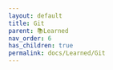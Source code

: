 ```yaml
---
layout: default
title: Git
parent: 📚Learned
nav_order: 6
has_children: true
permalink: docs/Learned/Git
---
```

